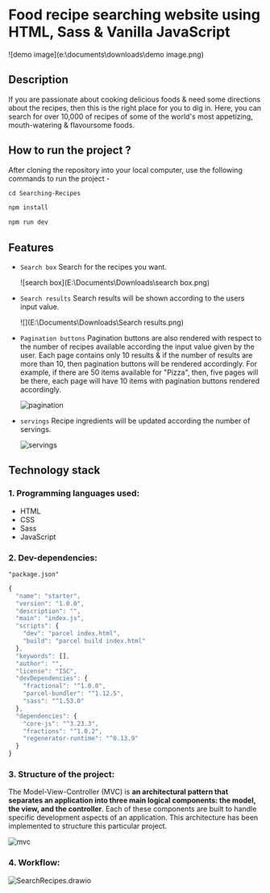 # Food recipe searching website using HTML, Sass & Vanilla JavaScript 



![demo image](e:\documents\downloads\demo image.png)





## Description

If you are passionate about cooking delicious foods & need some directions about the recipes, then this is the right place for you to dig in. Here, you can search for over 10,000 of recipes of some of the world's most appetizing, mouth-watering & flavoursome foods.





## How to run the project ?

After cloning the repository into your local computer, use the following commands to run the project -

```markdown
cd Searching-Recipes

npm install

npm run dev
```





## Features

- `Search box`  Search for the recipes you want.

  ![search box](E:\Documents\Downloads\search box.png)



- `Search results`  Search results will be shown according to the users input value.

  ![](E:\Documents\Downloads\Search results.png)



- `Pagination buttons`  Pagination buttons are also rendered with respect to the number of recipes available according the input value given by the user. Each page contains only 10 results & if the number of results are more than 10, then pagination buttons will be rendered accordingly.                                                For example, if  there are 50 items available for "Pizza", then, five pages will be there, each page will have 10 items with pagination buttons rendered accordingly.

  ![pagination](E:\Documents\Downloads\pagination.png)



- `servings`  Recipe ingredients will be updated according the number of servings.

  ![servings](E:\Documents\Downloads\servings.png)

   





## Technology stack

### 1. Programming languages used:

- HTML
- CSS
- Sass
- JavaScript



### 2. Dev-dependencies:

`"package.json"`

```javascript
{
  "name": "starter",
  "version": "1.0.0",
  "description": "",
  "main": "index.js",
  "scripts": {
    "dev": "parcel index.html",
    "build": "parcel build index.html"
  },
  "keywords": [],
  "author": "",
  "license": "ISC",
  "devDependencies": {
    "fractional": "^1.0.0",
    "parcel-bundler": "^1.12.5",
    "sass": "^1.53.0"
  },
  "dependencies": {
    "core-js": "^3.23.3",
    "fractions": "^1.0.2",
    "regenerator-runtime": "^0.13.9"
  }
}
```



### 3. Structure of the project:

The Model-View-Controller (MVC) is **an architectural pattern that separates an application into three main logical components: the model, the view, and the controller**. Each of these components are built to handle specific development aspects of an application. This architecture has been implemented to structure this particular project.



![mvc](E:\Documents\Downloads\mvc.png)



### 4. Workflow:

 

![SearchRecipes.drawio](E:\Documents\Downloads\SearchRecipes.drawio.png)



